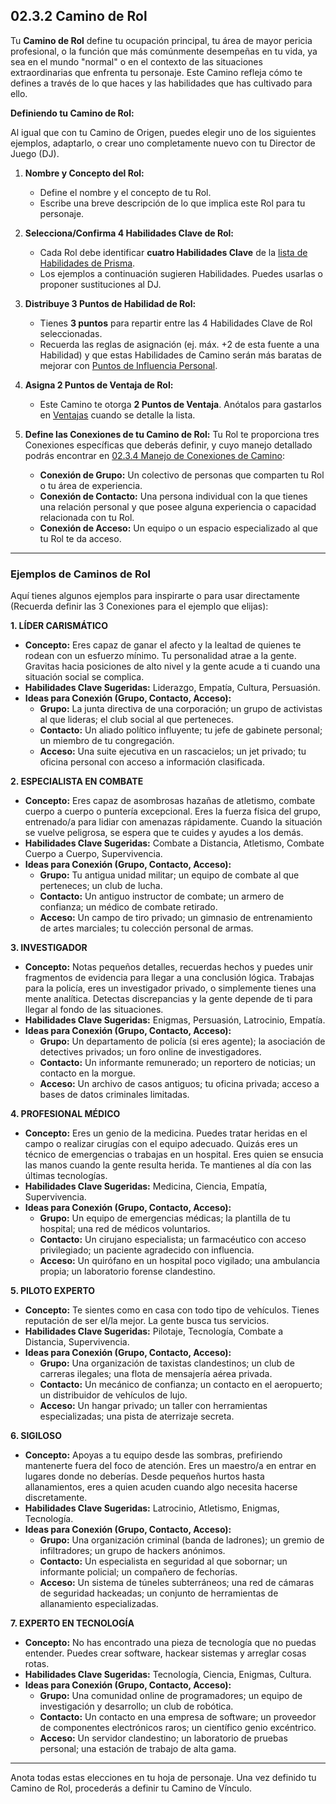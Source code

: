 ## 02.3.2 Camino de Rol

Tu **Camino de Rol** define tu ocupación principal, tu área de mayor pericia profesional, o la función que más comúnmente desempeñas en tu vida, ya sea en el mundo "normal" o en el contexto de las situaciones extraordinarias que enfrenta tu personaje. Este Camino refleja cómo te defines a través de lo que haces y las habilidades que has cultivado para ello.

**Definiendo tu Camino de Rol:**

Al igual que con tu Camino de Origen, puedes elegir uno de los siguientes ejemplos, adaptarlo, o crear uno completamente nuevo con tu Director de Juego (DJ).

1.  **Nombre y Concepto del Rol:**
    *   Define el nombre y el concepto de tu Rol.
    *   Escribe una breve descripción de lo que implica este Rol para tu personaje.

2.  **Selecciona/Confirma 4 Habilidades Clave de Rol:**
    *   Cada Rol debe identificar **cuatro Habilidades Clave** de la [lista de Habilidades de Prisma](./../02.5_Paso_4_Desarrollando_Habilidades_y_Especialidades.md#lista-detallada-de-habilidades).
    *   Los ejemplos a continuación sugieren Habilidades. Puedes usarlas o proponer sustituciones al DJ.

3.  **Distribuye 3 Puntos de Habilidad de Rol:**
    *   Tienes **3 puntos** para repartir entre las 4 Habilidades Clave de Rol seleccionadas.
    *   Recuerda las reglas de asignación (ej. máx. +2 de esta fuente a una Habilidad) y que estas Habilidades de Camino serán más baratas de mejorar con [Puntos de Influencia Personal](./02.9_Progresion_del_Personaje_Puntos_de_Influencia.md).

4.  **Asigna 2 Puntos de Ventaja de Rol:**
    *   Este Camino te otorga **2 Puntos de Ventaja**. Anótalos para gastarlos en [Ventajas](./02.X_Ventajas_de_Personaje.md) cuando se detalle la lista.

5.  **Define las Conexiones de tu Camino de Rol:**
    Tu Rol te proporciona tres Conexiones específicas que deberás definir, y cuyo manejo detallado podrás encontrar en [02.3.4 Manejo de Conexiones de Camino](./02.3.4_Manejo_de_Conexiones_de_Camino.md):

    *   **Conexión de Grupo:** Un colectivo de personas que comparten tu Rol o tu área de experiencia.
    *   **Conexión de Contacto:** Una persona individual con la que tienes una relación personal y que posee alguna experiencia o capacidad relacionada con tu Rol.
    *   **Conexión de Acceso:** Un equipo o un espacio especializado al que tu Rol te da acceso.

---
### Ejemplos de Caminos de Rol

Aquí tienes algunos ejemplos para inspirarte o para usar directamente (Recuerda definir las 3 Conexiones para el ejemplo que elijas):

**1. LÍDER CARISMÁTICO**
*   **Concepto:** Eres capaz de ganar el afecto y la lealtad de quienes te rodean con un esfuerzo mínimo. Tu personalidad atrae a la gente. Gravitas hacia posiciones de alto nivel y la gente acude a ti cuando una situación social se complica.
*   **Habilidades Clave Sugeridas:** Liderazgo, Empatía, Cultura, Persuasión.
*   **Ideas para Conexión (Grupo, Contacto, Acceso):**
    *   **Grupo:** La junta directiva de una corporación; un grupo de activistas al que lideras; el club social al que perteneces.
    *   **Contacto:** Un aliado político influyente; tu jefe de gabinete personal; un miembro de tu congregación.
    *   **Acceso:** Una suite ejecutiva en un rascacielos; un jet privado; tu oficina personal con acceso a información clasificada.

**2. ESPECIALISTA EN COMBATE**
*   **Concepto:** Eres capaz de asombrosas hazañas de atletismo, combate cuerpo a cuerpo o puntería excepcional. Eres la fuerza física del grupo, entrenado/a para lidiar con amenazas rápidamente. Cuando la situación se vuelve peligrosa, se espera que te cuides y ayudes a los demás.
*   **Habilidades Clave Sugeridas:** Combate a Distancia, Atletismo, Combate Cuerpo a Cuerpo, Supervivencia.
*   **Ideas para Conexión (Grupo, Contacto, Acceso):**
    *   **Grupo:** Tu antigua unidad militar; un equipo de combate al que perteneces; un club de lucha.
    *   **Contacto:** Un antiguo instructor de combate; un armero de confianza; un médico de combate retirado.
    *   **Acceso:** Un campo de tiro privado; un gimnasio de entrenamiento de artes marciales; tu colección personal de armas.

**3. INVESTIGADOR**
*   **Concepto:** Notas pequeños detalles, recuerdas hechos y puedes unir fragmentos de evidencia para llegar a una conclusión lógica. Trabajas para la policía, eres un investigador privado, o simplemente tienes una mente analítica. Detectas discrepancias y la gente depende de ti para llegar al fondo de las situaciones.
*   **Habilidades Clave Sugeridas:** Enigmas, Persuasión, Latrocinio, Empatía.
*   **Ideas para Conexión (Grupo, Contacto, Acceso):**
    *   **Grupo:** Un departamento de policía (si eres agente); la asociación de detectives privados; un foro online de investigadores.
    *   **Contacto:** Un informante remunerado; un reportero de noticias; un contacto en la morgue.
    *   **Acceso:** Un archivo de casos antiguos; tu oficina privada; acceso a bases de datos criminales limitadas.

**4. PROFESIONAL MÉDICO**
*   **Concepto:** Eres un genio de la medicina. Puedes tratar heridas en el campo o realizar cirugías con el equipo adecuado. Quizás eres un técnico de emergencias o trabajas en un hospital. Eres quien se ensucia las manos cuando la gente resulta herida. Te mantienes al día con las últimas tecnologías.
*   **Habilidades Clave Sugeridas:** Medicina, Ciencia, Empatía, Supervivencia.
*   **Ideas para Conexión (Grupo, Contacto, Acceso):**
    *   **Grupo:** Un equipo de emergencias médicas; la plantilla de tu hospital; una red de médicos voluntarios.
    *   **Contacto:** Un cirujano especialista; un farmacéutico con acceso privilegiado; un paciente agradecido con influencia.
    *   **Acceso:** Un quirófano en un hospital poco vigilado; una ambulancia propia; un laboratorio forense clandestino.

**5. PILOTO EXPERTO**
*   **Concepto:** Te sientes como en casa con todo tipo de vehículos. Tienes reputación de ser el/la mejor. La gente busca tus servicios.
*   **Habilidades Clave Sugeridas:** Pilotaje, Tecnología, Combate a Distancia, Supervivencia.
*   **Ideas para Conexión (Grupo, Contacto, Acceso):**
    *   **Grupo:** Una organización de taxistas clandestinos; un club de carreras ilegales; una flota de mensajería aérea privada.
    *   **Contacto:** Un mecánico de confianza; un contacto en el aeropuerto; un distribuidor de vehículos de lujo.
    *   **Acceso:** Un hangar privado; un taller con herramientas especializadas; una pista de aterrizaje secreta.

**6. SIGILOSO**
*   **Concepto:** Apoyas a tu equipo desde las sombras, prefiriendo mantenerte fuera del foco de atención. Eres un maestro/a en entrar en lugares donde no deberías. Desde pequeños hurtos hasta allanamientos, eres a quien acuden cuando algo necesita hacerse discretamente.
*   **Habilidades Clave Sugeridas:** Latrocinio, Atletismo, Enigmas, Tecnología.
*   **Ideas para Conexión (Grupo, Contacto, Acceso):**
    *   **Grupo:** Una organización criminal (banda de ladrones); un gremio de infiltradores; un grupo de hackers anónimos.
    *   **Contacto:** Un especialista en seguridad al que sobornar; un informante policial; un compañero de fechorías.
    *   **Acceso:** Un sistema de túneles subterráneos; una red de cámaras de seguridad hackeadas; un conjunto de herramientas de allanamiento especializadas.

**7. EXPERTO EN TECNOLOGÍA**
*   **Concepto:** No has encontrado una pieza de tecnología que no puedas entender. Puedes crear software, hackear sistemas y arreglar cosas rotas.
*   **Habilidades Clave Sugeridas:** Tecnología, Ciencia, Enigmas, Cultura.
*   **Ideas para Conexión (Grupo, Contacto, Acceso):**
    *   **Grupo:** Una comunidad online de programadores; un equipo de investigación y desarrollo; un club de robótica.
    *   **Contacto:** Un contacto en una empresa de software; un proveedor de componentes electrónicos raros; un científico genio excéntrico.
    *   **Acceso:** Un servidor clandestino; un laboratorio de pruebas personal; una estación de trabajo de alta gama.

---
Anota todas estas elecciones en tu hoja de personaje. Una vez definido tu Camino de Rol, procederás a definir tu Camino de Vínculo.
